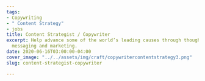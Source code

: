 ```yaml
---
tags:
- Copywriting
- " Content Strategy"
- jobs
title: Content Strategist / Copywriter
excerpt: Help advance some of the world’s leading causes through thoughtful, impactful
  messaging and marketing.
date: 2020-06-16T03:00:00-04:00
cover_image: "../../assets/img/craft/copywritercontentstrategy3.png"
slug: content-strategist-copywriter

---
```

